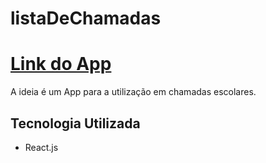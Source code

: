 # listaDeChamadas

<h1>
  <a href="https://splendid-salamander-0d8919.netlify.app/">Link do App</a>
</h1>

<p>A ideia é um App para a utilização em chamadas escolares.</p>

<h2>Tecnologia Utilizada</h2>
<ul>
  <li>React.js</li>
</ul>
